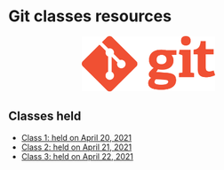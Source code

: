 # Git classes resources
<div align="center"><img src="./Git-Logo-1788C.png" height="100"/></div>

## Classes held

- [Class 1: held on April 20, 2021](2021_04_20_GitClass-1)
- [Class 2: held on April 21, 2021](2021_04_21_GitClass-2)
- [Class 3: held on April 22, 2021](2021_04_22_GitClass-3)
